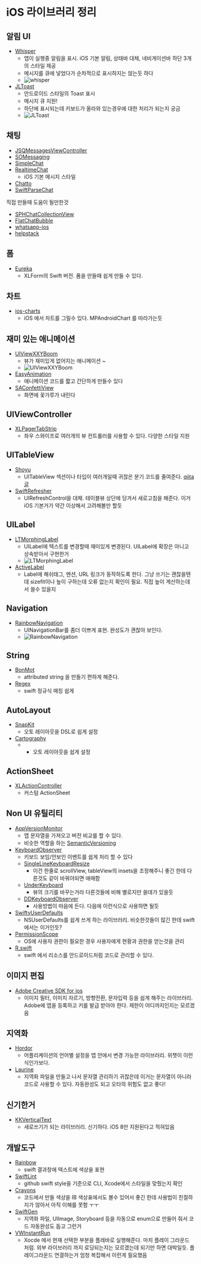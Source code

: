 # iOS 라이브러리 정리

## 알림 UI

- [Whisper](https://github.com/hyperoslo/Whisper)
  - 앱이 실행중 알림을 표시. iOS 기본 알림, 상태바 대체, 네비게이션바 하단 3개의 스타일 제공
  - 메시지를 큐에 넣었다가 순차적으로 표시하지는 않는듯 하다
  - ![whisper](https://github.com/seapy/awesome/raw/master/iOS/assets/whisper.png)
- [JLToast](https://github.com/devxoul/JLToast)
  - 안드로이드 스타일의 Toast 표시
  - 메시지 큐 지원!
  - 하단에 표시되는데 키보드가 올라와 있는경우에 대한 처리가 되는지 궁금
  - ![JLToast](https://github.com/seapy/awesome/raw/master/iOS/assets/jltoast.png)

## 채팅

- [JSQMessagesViewController](https://github.com/jessesquires/JSQMessagesViewController)
- [SOMessaging](https://github.com/SocialObjects-Software/SOMessaging)
- [SimpleChat](https://github.com/LoganWright/SimpleChat)
- [RealtimeChat](https://github.com/relatedcode/RealtimeChat)
  - iOS 기본 메시지 스타일
- [Chatto](https://github.com/badoo/Chatto)
- [SwiftParseChat](https://github.com/huyouare/SwiftParseChat)

직접 만들때 도움이 될만한것

- [SPHChatCollectionView](https://github.com/sibahota059/SPHChatCollectionView)
- [FlatChatBubble](https://github.com/sibahota059/FlatChatBubble)
- [whatsapp-ios](https://github.com/rcmcastro/whatsapp-ios)
- [helpstack](https://github.com/happyfoxinc/helpstack)


## 폼

- [Eureka](https://github.com/xmartlabs/Eureka)
  - XLForm의 Swift 버전. 폼을 만들때 쉽게 만들 수 있다.

## 차트

- [ios-charts](https://github.com/danielgindi/ios-charts)
  - iOS 에서 차트를 그릴수 있다. MPAndroidChart 를 따라가는듯

## 재미 있는 애니메이션

- [UIViewXXYBoom](https://github.com/xxycode/UIViewXXYBoom)
  - 뷰가 재미있게 없어지는 애니메이션 ~
  - ![UIViewXXYBoom](https://github.com/seapy/awesome/raw/master/iOS/assets/UIViewXXYBoom.gif)
- [EasyAnimation](https://github.com/icanzilb/EasyAnimation)
  - 애니메이션 코드를 짧고 간단하게 만들수 있다
- [SAConfettiView](https://github.com/sudeepag/SAConfettiView)
  - 화면에 꽃가루가 내린다

## UIViewController

- [XLPagerTabStrip](https://github.com/xmartlabs/XLPagerTabStrip)
  - 좌우 스와이프로 여러개의 뷰 컨트롤러를 사용할 수 있다. 다양한 스타일 지원

## UITableView

- [Shoyu](https://github.com/yukiasai/Shoyu)
  - UITableView 섹션이나 타입이 여러개일때 귀찮은 분기 코드를 줄여준다. [qiita 글](http://qiita.com/yukiasai/items/50c296599d30dd8de046)
- [SwiftRefresher](https://github.com/morizotter/SwiftRefresher)
  - UIRefreshControl을 대체. 테이블뷰 상단에 당겨서 새로고침을 해준다. 이거 iOS 기본거가 약간 이상해서 고려해볼만 할듯

## UILabel

- [LTMorphingLabel](https://github.com/lexrus/LTMorphingLabel)
  - UILabel에 텍스트를 변경할때 재미있게 변경된다. UILabel에 확장은 아니고 상속받아서 구현한거
  - ![LTMorphingLabel](https://github.com/seapy/awesome/raw/master/iOS/assets/LTMorphingLabel.gif)
- [ActiveLabel](https://github.com/optonaut/ActiveLabel.swift)
  - Label에 해쉬태그, 멘션, URL 링크가 동작하도록 한다. 그냥 쓰기는 괜찮을텐데 sizefit이나 높이 구하는데 오류 없는지 확인이 필요. 직접 높이 계산하는데서 쓸수 있을지
  
## Navigation

- [RainbowNavigation](https://github.com/DanisFabric/RainbowNavigation)
  - UINavigationBar를 좀더 이쁘게 표현. 완성도가 괜찮아 보인다. 
  - ![RainbowNavigation](https://github.com/seapy/awesome/raw/master/iOS/assets/RainbowNavigation.gif)

## String

- [BonMot](https://github.com/Raizlabs/BonMot)
  - attributed string 을 만들기 편하게 해준다. 
- [Regex](https://github.com/sharplet/Regex)
  - swift 정규식 매칭 쉽게

## AutoLayout

- [SnapKit](https://github.com/SnapKit/SnapKit)
  - 오토 레이아웃을 DSL로 쉽게 설정
- [Cartography](https://github.com/robb/Cartography)
  - - 오토 레이아웃을 쉽게 설정

## ActionSheet

- [XLActionController](https://github.com/xmartlabs/XLActionController)
  - 커스텀 ActionSheet

## Non UI 유틸리티

- [AppVersionMonitor](https://github.com/muukii/AppVersionMonitor)
  - 앱 문자열을 가져오고 버전 비교를 할 수 있다.
  - 비슷한 역할을 하는 [SemanticVersioning](https://github.com/AlexanderNey/SemanticVersioning)
- [KeyboardObserver](https://github.com/morizotter/KeyboardObserver)
  - 키보드 보임/안보인 이벤트를 쉽게 처리 할 수 있다
  - [SingleLineKeyboardResize](https://github.com/haaakon/SingleLineKeyboardResize)
    - 이건 한줄로 scrollView, tableView의 insets을 조정해주니 좋긴 한데 다른것도 같이 바꿔야되면 애매함
  - [UnderKeyboard](https://github.com/marketplacer/UnderKeyboard)
    - 뷰의 크기를 바꾸는거라 다른것들에 비해 별로지만 쓸데가 있을듯
  - [DDKeyboardObserver](https://github.com/openboy2012/DDKeyboardObserver)
    - 사용방법이 마음에 든다. 다음에 이런식으로 사용하면 될듯
- [SwiftyUserDefaults](https://github.com/radex/SwiftyUserDefaults)
  - NSUserDefaults를 쉽게 쓰게 하는 라이브러리. 비슷한것들이 많긴 한데 swift 에서는 이거인듯?
- [PermissionScope](https://github.com/nickoneill/PermissionScope)
  - OS에 사용자 권한이 필요한 경우 사용자에게 현황과 권한을 얻는것을 관리
- [R.swift](https://github.com/mac-cain13/R.swift) 
  - swift 에서 리소스를 안드로이드처럼 코드로 관리할 수 있다.

## 이미지 편집

- [Adobe Creative SDK for ios](http://qiita.com/koitaro/items/e99500cd05adda6fb756)
  - 이미지 필터, 이미지 자르기, 방향전환, 문자입력 등을 쉽게 해주는 라이브러리. Adobe에 앱을 등록하고 키를 발급 받아야 한다. 제한이 어디까지인지는 모르겠음

## 지역화

- [Hordor](https://github.com/Aufree/Hodor)
  - 어플리케이션의 언어별 설정을 앱 안에서 변경 가능한 라이브러리. 위챗이 이런식인가보다.
- [Laurine](https://github.com/JiriTrecak/Laurine)
  - 지역화 파일을 만들고 나서 문자열 관리하기 귀찮은데 이거는 문자열이 아니라 코드로 사용할 수 있다. 자동완성도 되고 오타의 위험도 없고 좋다!

## 신기한거

- [KKVerticalText](https://github.com/anthony1618/KKVerticalText)
  - 세로쓰기가 되는 라이브러리. 신기하다. iOS 8만 지원된다고 적혀있음

## 개발도구

- [Rainbow](https://github.com/onevcat/Rainbow)
  - swift 결과창에 텍스트에 색상을 표현
- [SwiftLint](https://github.com/realm/SwiftLint)
  - github swift style을 기준으로 CLI, Xcode에서 스타일을 맞췄는지 확인
- [Crayons](https://github.com/Sephiroth87/Crayons)
  - 코드에서 만들 색상을 IB 색상표에서도 볼수 있어서 좋긴 한데 사용법이 친절하지가 않아서 아직 이해를 못함 ㅜㅜ
- [SwiftGen](https://github.com/AliSoftware/SwiftGen)
  - 지역화 파일, UIImage, Storyboard 등을 자동으로 enum으로 만들어 줘서 코드 자동완성도 돕고 그런거
- [VWInstantRun](https://github.com/wangshengjia/VWInstantRun)
  - Xocde 에서 현재 선택한 부분을 플레바로 실행해준다. 마치 플레이 그라운드 처럼. 외부 라이브러리 까지 로딩되는지는 모르겠는데 되기만 하면 대박일듯. 플레이그라운드 연결하는거 엄청 복잡해서 이런게 필요했음
